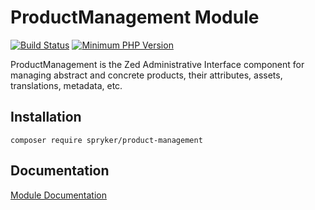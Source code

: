 # ProductManagement Module
[![Build Status](https://travis-ci.org/spryker/product-management.svg)](https://travis-ci.org/spryker/product-management)
[![Minimum PHP Version](https://img.shields.io/badge/php-%3E%3D%207.3-8892BF.svg)](https://php.net/)

ProductManagement is the Zed Administrative Interface component for managing abstract and concrete products, their attributes, assets, translations, metadata, etc.

## Installation

```
composer require spryker/product-management
```

## Documentation

[Module Documentation](https://academy.spryker.com/developing_with_spryker/module_guide/products/product/product.html)
